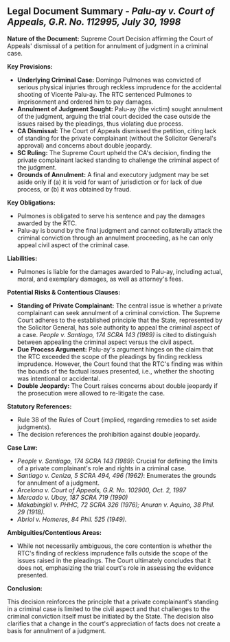 ## Legal Document Summary - *Palu-ay v. Court of Appeals, G.R. No. 112995, July 30, 1998*

**Nature of the Document:** Supreme Court Decision affirming the Court of Appeals' dismissal of a petition for annulment of judgment in a criminal case.

**Key Provisions:**

*   **Underlying Criminal Case:** Domingo Pulmones was convicted of serious physical injuries through reckless imprudence for the accidental shooting of Vicente Palu-ay. The RTC sentenced Pulmones to imprisonment and ordered him to pay damages.
*   **Annulment of Judgment Sought:** Palu-ay (the victim) sought annulment of the judgment, arguing the trial court decided the case outside the issues raised by the pleadings, thus violating due process.
*   **CA Dismissal:** The Court of Appeals dismissed the petition, citing lack of standing for the private complainant (without the Solicitor General's approval) and concerns about double jeopardy.
*   **SC Ruling:** The Supreme Court upheld the CA's decision, finding the private complainant lacked standing to challenge the criminal aspect of the judgment.
* **Grounds of Annulment:** A final and executory judgment may be set aside only if (a) it is void for want of jurisdiction or for lack of due process, or (b) it was obtained by fraud.

**Key Obligations:**

*   Pulmones is obligated to serve his sentence and pay the damages awarded by the RTC.
*   Palu-ay is bound by the final judgment and cannot collaterally attack the criminal conviction through an annulment proceeding, as he can only appeal civil aspect of the criminal case.

**Liabilities:**

*   Pulmones is liable for the damages awarded to Palu-ay, including actual, moral, and exemplary damages, as well as attorney's fees.

**Potential Risks & Contentious Clauses:**

*   **Standing of Private Complainant:** The central issue is whether a private complainant can seek annulment of a criminal conviction. The Supreme Court adheres to the established principle that the State, represented by the Solicitor General, has sole authority to appeal the criminal aspect of a case. *People v. Santiago, 174 SCRA 143 (1989)* is cited to distinguish between appealing the criminal aspect versus the civil aspect.
*   **Due Process Argument:** Palu-ay's argument hinges on the claim that the RTC exceeded the scope of the pleadings by finding reckless imprudence. However, the Court found that the RTC's finding was within the bounds of the factual issues presented, i.e., whether the shooting was intentional or accidental.
*   **Double Jeopardy:** The Court raises concerns about double jeopardy if the prosecution were allowed to re-litigate the case.

**Statutory References:**

*   Rule 38 of the Rules of Court (implied, regarding remedies to set aside judgments).
*   The decision references the prohibition against double jeopardy.

**Case Law:**

*   *People v. Santiago, 174 SCRA 143 (1989)*: Crucial for defining the limits of a private complainant's role and rights in a criminal case.
*   *Santiago v. Ceniza, 5 SCRA 494, 496 (1962)*: Enumerates the grounds for annulment of a judgment.
*   *Arcelona v. Court of Appeals, G.R. No. 102900, Oct. 2, 1997*
*   *Mercado v. Ubay, 187 SCRA 719 (1990)*
*   *Makabingkil v. PHHC, 72 SCRA 326 (1976); Anuran v. Aquino, 38 Phil. 29 (1918).*
*   *Abriol v. Homeres, 84 Phil. 525 (1949).*

**Ambiguities/Contentious Areas:**

*   While not necessarily ambiguous, the core contention is whether the RTC's finding of reckless imprudence falls outside the scope of the issues raised in the pleadings. The Court ultimately concludes that it does not, emphasizing the trial court's role in assessing the evidence presented.

**Conclusion:**

This decision reinforces the principle that a private complainant's standing in a criminal case is limited to the civil aspect and that challenges to the criminal conviction itself must be initiated by the State. The decision also clarifies that a change in the court's appreciation of facts does not create a basis for annulment of a judgment.
